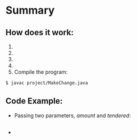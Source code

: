 # Summary

## How does it work:
1. 
2. 
3. 
4. 
5. Compile the program:
```
$ javac project/MakeChange.java
```
## Code Example:
- Passing two parameters, *amount* and *tendered*:
```

```
- 
```

```

